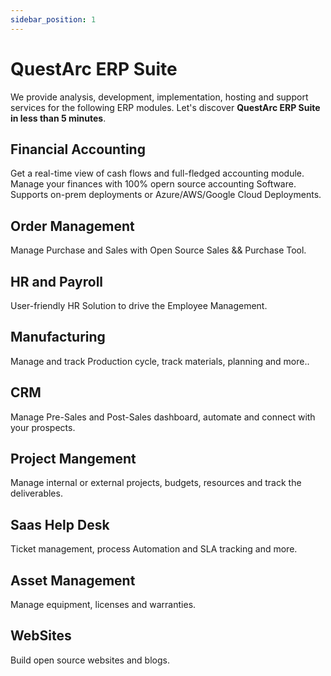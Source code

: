 ```yaml
---
sidebar_position: 1
---
```


# QuestArc ERP Suite

We provide analysis, development, implementation, hosting and support services for the following ERP modules.
Let's discover **QuestArc ERP Suite in less than 5 minutes**.

## Financial Accounting

Get a real-time view of cash flows and full-fledged accounting module.  Manage your finances with 100% opern source accounting Software.
Supports on-prem deployments or Azure/AWS/Google Cloud Deployments.

## Order Management 

Manage Purchase and Sales with Open Source Sales && Purchase Tool.

## HR and Payroll

User-friendly HR Solution to drive the Employee Management.

## Manufacturing

Manage and track Production cycle, track materials, planning and more..

## CRM

Manage Pre-Sales and Post-Sales dashboard, automate and connect with your prospects.

## Project Mangement

Manage internal or external projects, budgets, resources and track the deliverables.

## Saas Help Desk

Ticket management, process Automation and SLA tracking and more.

## Asset Management

Manage equipment, licenses and warranties.

## WebSites

Build open source websites and blogs.
 